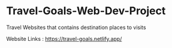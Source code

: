 # Travel-Goals-Web-Dev-Project
Travel Websites that contains destination places to visits

Website Links : https://travel-goals.netlify.app/
